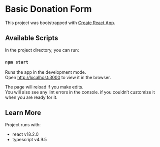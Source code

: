 # Basic Donation Form

This project was bootstrapped with [Create React App](https://github.com/facebook/create-react-app).

## Available Scripts

In the project directory, you can run:

### `npm start`

Runs the app in the development mode.\
Open [http://localhost:3000](http://localhost:3000) to view it in the browser.

The page will reload if you make edits.\
You will also see any lint errors in the console.
if you couldn’t customize it when you are ready for it.

## Learn More

Project runs with:
- react v18.2.0
- typescript v4.9.5
